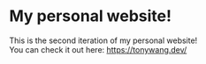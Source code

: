 # My personal website!  
This is the second iteration of my personal website!  
You can check it out here: https://tonywang.dev/
